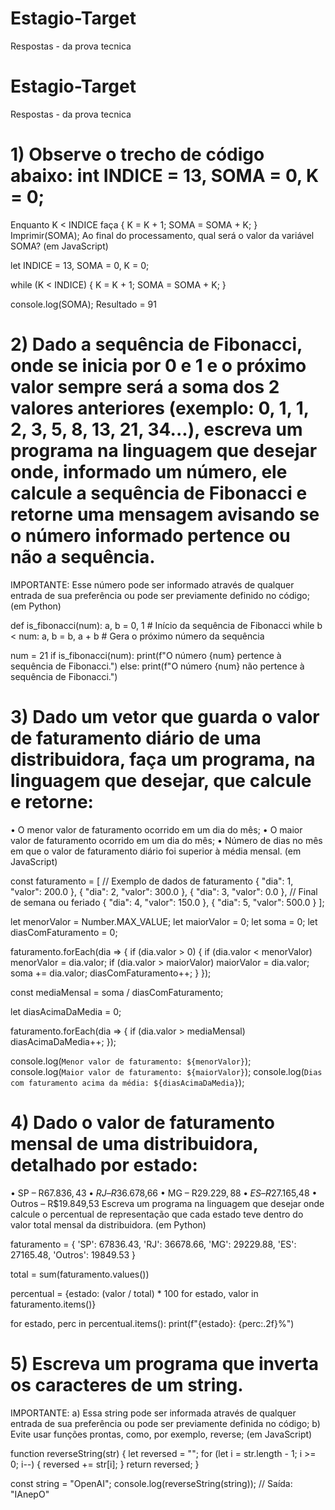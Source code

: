 # Estagio-Target
Respostas - da prova tecnica

# Estagio-Target
Respostas - da prova tecnica

# 1) Observe o trecho de código abaixo: int INDICE = 13, SOMA = 0, K = 0;
Enquanto K < INDICE faça { K = K + 1; SOMA = SOMA + K; }
Imprimir(SOMA);
Ao final do processamento, qual será o valor da variável SOMA?
(em JavaScript)

let INDICE = 13, SOMA = 0, K = 0;

while (K < INDICE) {
  K = K + 1;
  SOMA = SOMA + K;
}

console.log(SOMA);
Resultado = 91


# 2) Dado a sequência de Fibonacci, onde se inicia por 0 e 1 e o próximo valor sempre será a soma dos 2 valores anteriores (exemplo: 0, 1, 1, 2, 3, 5, 8, 13, 21, 34...), escreva um programa na linguagem que desejar onde, informado um número, ele calcule a sequência de Fibonacci e retorne uma mensagem avisando se o número informado pertence ou não a sequência.
IMPORTANTE: Esse número pode ser informado através de qualquer entrada de sua preferência ou pode ser previamente definido no código;
(em Python)

def is_fibonacci(num):
    a, b = 0, 1  # Início da sequência de Fibonacci
    while b < num:
        a, b = b, a + b  # Gera o próximo número da sequência
        
num = 21
if is_fibonacci(num):
    print(f"O número {num} pertence à sequência de Fibonacci.")
else:
    print(f"O número {num} não pertence à sequência de Fibonacci.")


# 3) Dado um vetor que guarda o valor de faturamento diário de uma distribuidora, faça um programa, na linguagem que desejar, que calcule e retorne:
• O menor valor de faturamento ocorrido em um dia do mês;
• O maior valor de faturamento ocorrido em um dia do mês;
• Número de dias no mês em que o valor de faturamento diário foi superior à média mensal.
(em JavaScript)

const faturamento = [ // Exemplo de dados de faturamento
  { "dia": 1, "valor": 200.0 },
  { "dia": 2, "valor": 300.0 },
  { "dia": 3, "valor": 0.0 }, // Final de semana ou feriado
  { "dia": 4, "valor": 150.0 },
  { "dia": 5, "valor": 500.0 }
];

let menorValor = Number.MAX_VALUE;
let maiorValor = 0;
let soma = 0;
let diasComFaturamento = 0;

faturamento.forEach(dia => {
  if (dia.valor > 0) {
    if (dia.valor < menorValor) menorValor = dia.valor;
    if (dia.valor > maiorValor) maiorValor = dia.valor;
    soma += dia.valor;
    diasComFaturamento++;
  }
});

const mediaMensal = soma / diasComFaturamento;

let diasAcimaDaMedia = 0;

faturamento.forEach(dia => {
  if (dia.valor > mediaMensal) diasAcimaDaMedia++;
});

console.log(`Menor valor de faturamento: ${menorValor}`);
console.log(`Maior valor de faturamento: ${maiorValor}`);
console.log(`Dias com faturamento acima da média: ${diasAcimaDaMedia}`);


# 4) Dado o valor de faturamento mensal de uma distribuidora, detalhado por estado:
• SP – R$67.836,43
• RJ – R$36.678,66
• MG – R$29.229,88
• ES – R$27.165,48
• Outros – R$19.849,53
Escreva um programa na linguagem que desejar onde calcule o percentual de representação que cada estado teve dentro do valor total mensal da distribuidora.
(em Python)

faturamento = {
    'SP': 67836.43,
    'RJ': 36678.66,
    'MG': 29229.88,
    'ES': 27165.48,
    'Outros': 19849.53
}

total = sum(faturamento.values())

percentual = {estado: (valor / total) * 100 for estado, valor in faturamento.items()}

for estado, perc in percentual.items():
    print(f"{estado}: {perc:.2f}%")


# 5) Escreva um programa que inverta os caracteres de um string.
IMPORTANTE:
a) Essa string pode ser informada através de qualquer entrada de sua preferência ou pode ser previamente definida no código;
b) Evite usar funções prontas, como, por exemplo, reverse;
(em JavaScript)

function reverseString(str) {
  let reversed = "";
  for (let i = str.length - 1; i >= 0; i--) {
    reversed += str[i];
  }
  return reversed;
}

const string = "OpenAI";
console.log(reverseString(string)); // Saída: "IAnepO"
